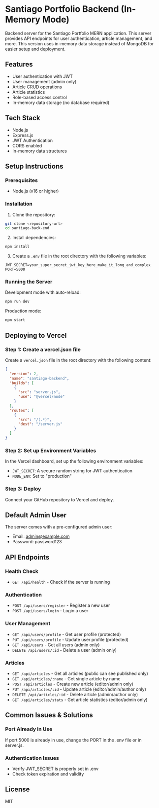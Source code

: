# Santiago Portfolio Backend (In-Memory Mode)

Backend server for the Santiago Portfolio MERN application. This server provides API endpoints for user authentication, article management, and more. This version uses in-memory data storage instead of MongoDB for easier setup and deployment.

## Features

- User authentication with JWT
- User management (admin only)
- Article CRUD operations
- Article statistics
- Role-based access control
- In-memory data storage (no database required)

## Tech Stack

- Node.js
- Express.js
- JWT Authentication
- CORS enabled
- In-memory data structures

## Setup Instructions

### Prerequisites

- Node.js (v16 or higher)

### Installation

1. Clone the repository:
```bash
git clone <repository-url>
cd santiago-back-end
```

2. Install dependencies:
```bash
npm install
```

3. Create a `.env` file in the root directory with the following variables:
```
JWT_SECRET=your_super_secret_jwt_key_here_make_it_long_and_complex
PORT=5000
```

### Running the Server

Development mode with auto-reload:
```bash
npm run dev
```

Production mode:
```bash
npm start
```

## Deploying to Vercel

### Step 1: Create a vercel.json file
Create a `vercel.json` file in the root directory with the following content:
```json
{
  "version": 2,
  "name": "santiago-backend",
  "builds": [
    {
      "src": "server.js",
      "use": "@vercel/node"
    }
  ],
  "routes": [
    {
      "src": "/(.*)",
      "dest": "/server.js"
    }
  ]
}
```

### Step 2: Set up Environment Variables
In the Vercel dashboard, set up the following environment variables:
- `JWT_SECRET`: A secure random string for JWT authentication
- `NODE_ENV`: Set to "production"

### Step 3: Deploy
Connect your GitHub repository to Vercel and deploy.

## Default Admin User

The server comes with a pre-configured admin user:
- Email: admin@example.com
- Password: password123

## API Endpoints

### Health Check
- `GET /api/health` - Check if the server is running

### Authentication
- `POST /api/users/register` - Register a new user
- `POST /api/users/login` - Login a user

### User Management
- `GET /api/users/profile` - Get user profile (protected)
- `PUT /api/users/profile` - Update user profile (protected)
- `GET /api/users` - Get all users (admin only)
- `DELETE /api/users/:id` - Delete a user (admin only)

### Articles
- `GET /api/articles` - Get all articles (public can see published only)
- `GET /api/articles/:name` - Get single article by name
- `POST /api/articles` - Create new article (editor/admin only)
- `PUT /api/articles/:id` - Update article (editor/admin/author only)
- `DELETE /api/articles/:id` - Delete article (admin/author only)
- `GET /api/articles/stats` - Get article statistics (editor/admin only)

## Common Issues & Solutions

### Port Already in Use
If port 5000 is already in use, change the PORT in the .env file or in server.js.

### Authentication Issues
- Verify JWT_SECRET is properly set in .env
- Check token expiration and validity

## License

MIT 